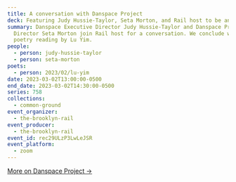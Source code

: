 ```yaml
---
title: A conversation with Danspace Project
deck: Featuring Judy Hussie-Taylor, Seta Morton, and Rail host to be announced
summary: Danspace Executive Director Judy Hussie-Taylor and Danspace Program
  Director Seta Morton join Rail host for a conversation. We conclude with a
  poetry reading by Lu Yim.
people:
  - person: judy-hussie-taylor
  - person: seta-morton
poets:
  - person: 2023/02/lu-yim
date: 2023-03-02T13:00:00-0500
end_date: 2023-03-02T14:30:00-0500
series: 758
collections:
  - common-ground
event_organizer:
  - the-brooklyn-rail
event_producer:
  - the-brooklyn-rail
event_id: rec29ULzP3LwLeJSR
event_platform:
  - zoom
---
```

[M﻿ore on Danspace Project →](https://danspaceproject.org/)